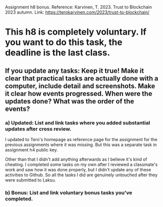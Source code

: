 Assignment h8 bonus. Reference: Karvinen, T. 2023. Trust to Blockchain 2023 autumn. Link: https://terokarvinen.com/2023/trust-to-blockchain/

# This h8 is completely voluntary. If you want to do this task, the deadline is the last class.

## If you update any tasks: Keep it true! Make it clear that practical tasks are actually done with a computer, include detail and screenshots. Make it clear how events progressed. When were the updates done? What was the order of the events?

### a) Updated: List and link tasks where you added substantial updates after cross review.

I updated to Tero's homepage as reference page for the assignment for the previous assignments where it was missing. But this was a separate task in assignment h4 public key. 

Other than that I didn't add anything afterwards as I believe it's kind of cheating. I completed some tasks on my own after I reviewed a classmate's work and saw how it was done properly, but I didn't update any of these activities to Github. So all the tasks I did are genuinely untouched after they were submitted to Laksu.

### b) Bonus: List and link voluntary bonus tasks you've completed.
